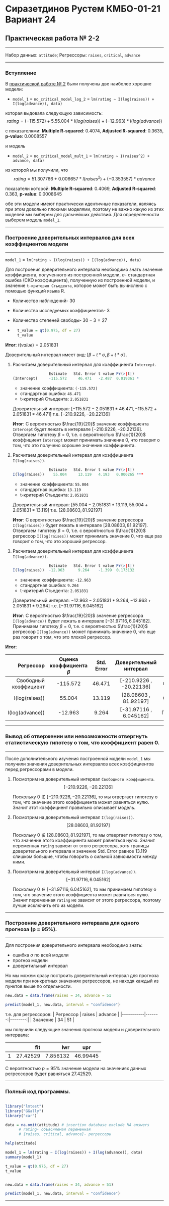 # Сиразетдинов Рустем КМБО-01-21 Вариант 24
## Практическая работа № 2-2
___
Набор данных: `attitude`;
Регрессоры: `raises`, `critical`, `advance`
___
### Вступление

В [практической работе № 2](https://gist.github.com/Igetsuga/7edc63f6034f5f181213469da3597a8a) были получены две наиболее хорошие модели:

- `model_1` = `no_critical_model_log_2` = `lm(rating ~ I(log(raises)) + I(log(advance)), data)`

которая выдовала следующую зависимость:
$$rating = (-115.572) + 5.55.004 * I(log(raises)) + (-12.963) * I(log(advance))$$

с показателями: **Multiple R-squared**:  0.4074,	 **Adjusted R-squared**:  0.3635, **p-value**: 0.0008557

и модель 
- `model_2` = `no_critical_model_mult_1` = `lm(rating ~ I(raises^2) + advance, data)`

из которой мы получили, что 
$$rating = 51.307766 + 0.006657 * I(raises^2) + (-0.353557) * advance$$

показатели которой: **Multiple R-squared**:  0.4069,	 **Adjusted R-squared**:  0.363,  **p-value**: 0.0008645

обе эти модели имеют практически идентичные показатели, являясь при этом довольно плохими моделями, поэтому не важно какую из этих моделей мы выберем для дальнейших действий. Для определенности выберем модель `model_1`.


___
### Построение доверительных интервалов для всех коэффициентов модели
___

`model_1` = `lm(rating ~ I(log(raises)) + I(log(advance)), data)`

Для построения доверительного интервала необходимо знать значение коэффициента, полученного из построенной модели, $\sigma$- стандартная ошибка (СКО коэффициента), полученную из построенной модели, и значение `t-критерия Стьедента`, которое может быть вычислено с помощью функций языка R.

- Количество наблюдений- 30

- Количество исследуемых коэффициентов- 3

- Количество степеней свободы-  $30 - 3 = 27$
- ```R
    t_value = qt(0.975, df = 27)
    t_value
  ```
**Итог**: $t(value) = 2.051831$

Доверительный интервал имеет вид: $[\beta - t*\sigma , \beta + t*\sigma]$ .

1) Расчитаем доверительный интервал для коэффициента `Intercept`.

    ```R
                    Estimate   Std. Error t value Pr(>|t|)    
    (Intercept)     -115.572     46.471   -2.487  0.019361 *  
    ```

    - значение коэффициента: `(-115.572)`
    - стандартная ошибка: `46.471`
    - t-критерий Стьедента: `2.051831`
    
    Доверительный интервал: $[-115.572 - 2.051831*46.471 , -115.572 + 2.051831*46.471]$
    т.е. $[-210.9226 , -20.22136]$

    **Итог**: С вероятностью $\frac{19}{20}$ значение коэффициента `Intercept` будет лежать в интервале $[-210.9226 , -20.22136]$. Отвергаем гипотезу $\beta = 0$, т.е. с вероятностью $\frac{1}{20}$ коэффициент `Intercept` может принимать значение 0, что говорит о том, что это получено хорошее значение коэффициента.     

2) Расчитаем доверительный интервал для коэффициента `I(log(raises))`.

    ```R
                    Estimate   Std. Error t value Pr(>|t|)    
    I(log(raises))    55.004     13.119   4.193   0.000265 ***  
    ```

    - значение коэффициента: `55.004`
    - стандартная ошибка: `13.119`
    - t-критерий Стьедента: `2.051831`
      
    
    Доверительный интервал: $[55.004 - 2.051831*13.119 , 55.004 + 2.051831*13.119]$
    т.е. $[28.08603 , 81.92197]$

    **Итог**: С вероятностью $\frac{19}{20}$ значение регрессора `I(log(raises))` будет лежать в интервале $[28.08603 , 81.92197]$. Отвергаем гипотезу $\beta = 0$, т.е. с вероятностью $\frac{1}{20}$ регрессор `I(log(raises))` может принимать значение 0, что еще раз говорит о том, что это хороший регрессор.

3) Расчитаем доверительный интервал для коэффициента `I(log(advance))`.

    ```R
                    Estimate   Std. Error t value Pr(>|t|)    
    I(log(raises))  -12.963      9.264    -1.399  0.173132
    ```

    - значение коэффициента: `-12.963`
    - стандартная ошибка: `9.264`
    - t-критерий Стьедента: `2.051831`
      
    
    Доверительный интервал: $-12.963 - 2.051831*9.264 , -12.963 + 2.051831*9.264]$
    т.е. $[-31.97116 , 6.045162]$

    **Итог**: С вероятностью $\frac{19}{20}$ значение регрессора `I(log(advance))` будет лежать в интервале $[-31.97116 , 6.045162]$. Принимаем гипотезу $\beta = 0$, т.е. с вероятностью $\frac{1}{20}$ регрессор `I(log(advance))` может принимать значение 0, что еще раз говорит о том, что это плохой регрессор.

**Итог**: 

|             Регрессор | Оценка коэффициента $\beta$ | Std. Error |  Доверительный интервал | $\beta = 0$ гипотеза |
|----------------------:|:-------------------:|:----------:|:-----------------------:|:---------:|
| Свободный коэффициент |       -115.572      |   46.471   | [-210.9226 , -20.22136] | Отвергаем |
| I(log(raises))        |        55.004       |   13.119   |  [28.08603 , 81.92197]  | Отвергаем |
| I(log(advance))       |       -12.963       |    9.264   |  [-31.97116 , 6.045162] | Принимаем |


___
### Вывод об отвержении или невозможности отвергнуть статистическую гипотезу о том, что коэффициент равен 0.
___
После дополнительного изучения построенной модели `model_1` мы получили значения доверительных интервалов всех коэффициентов перед регрессорами в модели.

1) Посмотрим на доверительный интервал `Свободного коэффициента`.
    $$[-210.9226 , -20.22136]$$

    Поскольку $0 \notin [-210.9226 , -20.22136]$, то мы отвергает гипотезу о том, что значение этого коэффициента может равняться нулю. Значит этот коэффициент правильно описывает модель. 

2) Посмотрим на доверительный интервал `I(log(raises))`.
    $$[28.08603 , 81.92197]$$

    Поскольку $0 \notin [28.08603 , 81.92197]$, то мы отвергает гипотезу о том, что значение этого коэффициента может равняться нулю. Значит переменная `rating` зависит от этого регрессора, хотя границы доверительного интервала и значение Std. Error равное 13.119 слишком большие, чтобы говорить о сильной зависимости между ними.

3) Посмотрим на доверительный интервал `I(log(advance))`.
    $$[-31.97116 , 6.045162]$$

    Поскольку $0 \in [-31.97116 , 6.045162]$, то мы принимаем гипотезу о том, что значение этого коэффициента может равняться нулю. Значит переменная `rating` не зависит от этого регрессора, поэтому лучше исключить его из модели.
___
### Построение доверительного интервала для одного прогноза (p  = 95%).
___

Для построения доверительного интервала необходимо знать:

- ошибка $\sigma$ по всей модели
- прогноз модели
- доверитильный интервал

Но мы можем сразу построить доверительный интервал для прогноза модели при конкретных значениях регрессоров, не находя каждый из пунктов выше по отдельности.

```R
new.data = data.frame(raises = 34, advance = 51

predict(model_1, new.data, interval = "confidence")
```

т.е. для регрессоров: 
| Регрессор | raises | advance |
|-----------|-------:|--------:|
| Значение  |     34 |      51 |

мы получили следующие значения прогноза модели и доверительного интервала:

|   |      fit |      lwr | upr      |
|---|---------:|---------:|----------|
| 1 | 27.42529 | 7.856132 | 46.99445 |

С вероятностью $p  = 95\%$ значение модели на значениях данных регрессоров будет равняться $27.42529$.

___
### Полный код программы.

```R

library("lmtest")
library("GGally")
library("car")

data = na.omit(attitude) # insertion database exclude NA answers
      # rating- объясняемая переменная
      # {raises, critical, advance}- регрессоры

help(attitude)

model_1 = lm(rating ~ I(log(raises)) + I(log(advance)), data)
summary(model_1)

t_value = qt(0.975, df = 27)
t_value


new.data = data.frame(raises = 34, advance = 51)

predict(model_1, new.data, interval = "confidence")

```
___